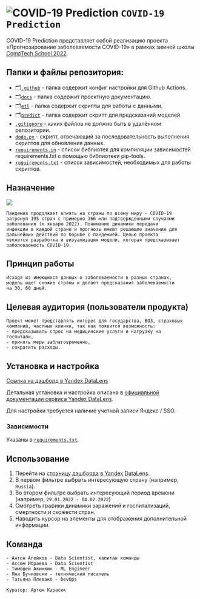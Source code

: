 # ![COVID-19 Prediction](https://via.placeholder.com/15/889eff/000000?text=+) `COVID-19 Prediction`

COVID-19 Prediction представляет собой реализацию проекта 
«Прогнозирование заболеваемости COVID-19» в рамках зимней школы
[CompTech School 2022](https://comptechschool.com/).

## Папки и файлы репозитория:
- 🗂️[`.github`](https://github.com/comptech-winter-school/covid19-prediction/tree/main/.github/workflows) - папка содержит конфиг настройки для Github Actions.
- 🗂️[`docs`](https://github.com/comptech-winter-school/covid19-prediction/tree/main/docs) - папка содержит проектную документацию.
- 🗂️[`etl`](https://github.com/comptech-winter-school/covid19-prediction/tree/main/etl) - папка содержит скрипты для работы с данными.
- 🗂️[`predict`](https://github.com/comptech-winter-school/covid19-prediction/tree/main/predict) - папка содержит скрипт для предсказаний моделей
- [`.gitignore`](https://github.com/comptech-winter-school/covid19-prediction/tree/main/.gitignore) - каких файлов не должно быть в удалённом репозитории.
- [`dodo.py`](https://github.com/comptech-winter-school/covid19-prediction/tree/main/dodo.py) - скрипт, отвечающий за последовательность выполнения скриптов для обновления данных.
- [`requirements.in`](https://github.com/comptech-winter-school/covid19-prediction/tree/main/requirements.in) - список библиотек для компиляции зависимостей requirements.txt с помощью библиотеки pip-tools.
- [`requirements.txt`](https://github.com/comptech-winter-school/covid19-prediction/tree/main/requirements.txt) - список зависимостей, необходимых для работы скриптов.
## Назначение
![](https://i.ibb.co/0Kkd7Mn/Global-Spread-COVID-19-2.gif)
```
Пандемия продолжает влиять на страны по всему миру - COVID‐19 
затронул 195 стран с примерно 366 млн подтвержденными случаями
заболевания (к январю 2022). Понимание динамики передачи 
инфекции в каждой стране и прогнозы имеют решающее значение для 
дальнейших действий по борьбе с пандемией. Целью проекта
является разработка и визуализация модели, которая предсказывает
заболеваемость COVID-19.
```
## Принцип работы
```
Исходя из имеющихся данных о заболеваемости в разных странах, 
модель ищет схожие страны и делает предсказания заболеваемости
на 30, 60 дней.
```
## Целевая аудитория (пользователи продукта)
```
Проект может представлять интерес для государства, ВОЗ, страховых 
компаний, частных клиник, так как появится возможность:
- предсказывать спрос на медицинские услуги и нагрузку на
госпитали,
- принять меры заблаговременно, 
- сократить расходы.
```
## Установка и настройка

[Ссылка на дэшборд в Yandex DataLens](https://datalens.yandex.ru/xxq1yyazn27mp-covid-19-comptech-2022)

Детальная установка и настройка описана в [официальной документации сервиса Yandex DataLens](https://cloud.yandex.ru/docs/datalens/).

Для настройки требуется наличие учетной записи Яндекс / SSO.

### Зависимости

Указаны в [`requirements.txt`](https://github.com/comptech-winter-school/covid19-prediction/blob/main/requirements.txt).

## Использование

1. Перейти на [страницу дэшборда в Yandex DataLens](https://datalens.yandex.ru/xxq1yyazn27mp-covid-19-comptech-2022).
2. В первом фильтре выбрать интересующую страну (например, `Russia`).
3. Во втором фильтре выбрать интересующий период времени (например, `29.01.2022 - 04.02.2022`)
4. Смотреть графики динамики заражений и госпитализаций, смертности и схожести стран. 
5. Наводить курсор на элементы для отображения дополнительной информации. 

## Команда
```
- Антон Агейков - Data Scientist, капитан команды
- Ассем Ибраева - Data Scientist
- Тимофей Акимкин - ML Engineer
- Яна Бучковски - технический писатель
- Татьяна Плевако - DevOps

Куратор: Артем Карасюк
```
